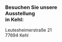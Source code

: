 ---
---
<h3 class="c-headline c-headline--text-sizing c-headline--inline">Besuchen Sie unsere <br />Ausstellung <br /><strong>in Kehl:</strong></h3>

Leutesheimerstraße 21  
77694 Kehl
